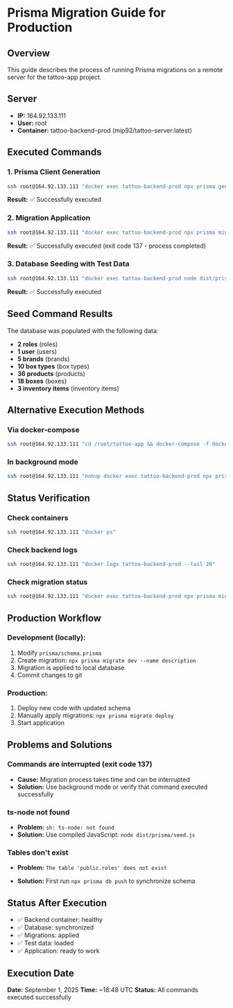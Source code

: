 # Prisma Migration Guide for Production

## Overview

This guide describes the process of running Prisma migrations on a remote server for the tattoo-app project.

## Server

- **IP:** 164.92.133.111
- **User:** root
- **Container:** tattoo-backend-prod (mip92/tattoo-server:latest)

## Executed Commands

### 1. Prisma Client Generation

```bash
ssh root@164.92.133.111 "docker exec tattoo-backend-prod npx prisma generate"
```

**Result:** ✅ Successfully executed

### 2. Migration Application

```bash
ssh root@164.92.133.111 "docker exec tattoo-backend-prod npx prisma migrate deploy"
```

**Result:** ✅ Successfully executed (exit code 137 - process completed)

### 3. Database Seeding with Test Data

```bash
ssh root@164.92.133.111 "docker exec tattoo-backend-prod node dist/prisma/seed.js"
```

**Result:** ✅ Successfully executed

## Seed Command Results

The database was populated with the following data:

- **2 roles** (roles)
- **1 user** (users)
- **5 brands** (brands)
- **10 box types** (box types)
- **36 products** (products)
- **18 boxes** (boxes)
- **3 inventory items** (inventory items)

## Alternative Execution Methods

### Via docker-compose

```bash
ssh root@164.92.133.111 "cd /root/tattoo-app && docker-compose -f docker-compose.prod.yml exec backend npx prisma migrate deploy"
```

### In background mode

```bash
ssh root@164.92.133.111 "nohup docker exec tattoo-backend-prod npx prisma migrate deploy > migrate.log 2>&1 &"
```

## Status Verification

### Check containers

```bash
ssh root@164.92.133.111 "docker ps"
```

### Check backend logs

```bash
ssh root@164.92.133.111 "docker logs tattoo-backend-prod --tail 20"
```

### Check migration status

```bash
ssh root@164.92.133.111 "docker exec tattoo-backend-prod npx prisma migrate status"
```

## Production Workflow

### Development (locally):

1. Modify `prisma/schema.prisma`
2. Create migration: `npx prisma migrate dev --name description`
3. Migration is applied to local database
4. Commit changes to git

### Production:

1. Deploy new code with updated schema
2. Manually apply migrations: `npx prisma migrate deploy`
3. Start application

## Problems and Solutions

### Commands are interrupted (exit code 137)

- **Cause:** Migration process takes time and can be interrupted
- **Solution:** Use background mode or verify that command executed successfully

### ts-node not found

- **Problem:** `sh: ts-node: not found`
- **Solution:** Use compiled JavaScript: `node dist/prisma/seed.js`

### Tables don't exist

- **Problem:** `The table 'public.roles' does not exist`

- **Solution:** First run `npx prisma db push` to synchronize schema

## Status After Execution

- ✅ Backend container: healthy
- ✅ Database: synchronized
- ✅ Migrations: applied
- ✅ Test data: loaded
- ✅ Application: ready to work

## Execution Date

**Date:** September 1, 2025
**Time:** ~18:48 UTC
**Status:** All commands executed successfully
